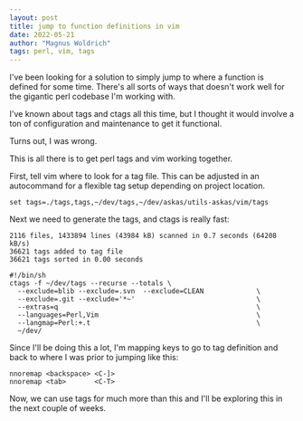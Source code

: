```yaml
---
layout: post
title: jump to function definitions in vim
date: 2022-05-21
author: "Magnus Woldrich"
tags: perl, vim, tags
---
```


I've been looking for a solution to simply jump to where a function is defined
for some time. There's all sorts of ways that doesn't work well for the gigantic
perl codebase I'm working with.

I've known about tags and ctags all this time, but I thought it would involve
a ton of configuration and maintenance to get it functional.

Turns out, I was wrong.

This is all there is to get perl tags and vim working together.

First, tell vim where to look for a tag file. This can be adjusted in an
autocommand for a flexible tag setup depending on project location.

```vim
set tags=./tags,tags,~/dev/tags,~/dev/askas/utils-askas/vim/tags
```

Next we need to generate the tags, and ctags is really fast:

```
2116 files, 1433894 lines (43984 kB) scanned in 0.7 seconds (64208 kB/s)
36621 tags added to tag file
36621 tags sorted in 0.00 seconds
```

```shell
#!/bin/sh
ctags -f ~/dev/tags --recurse --totals \
  --exclude=blib --exclude=.svn  --exclude=CLEAN             \
  --exclude=.git --exclude='*~'                              \
  --extras=q                                                 \
  --languages=Perl,Vim                                       \
  --langmap=Perl:+.t                                         \
  ~/dev/
```

Since I'll be doing this a lot, I'm mapping keys to go to tag definition and
back to where I was prior to jumping like this:

```vim
nnoremap <backspace> <C-]>
nnoremap <tab>       <C-T>
```

Now, we can use tags for much more than this and I'll be exploring this in the
next couple of weeks.
